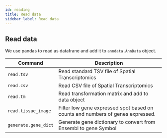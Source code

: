 ```yaml
---
id: reading
title: Read data
sidebar_label: Read data 
---
```


## Read data

We use pandas to read as datafrane and add it to `anndata.AnnData` object.

| Command | Description |
| ----------- | ----------- |
| `read.tsv` | Read standard TSV file of Spatial Transcriptomics |
| `read.csv` | Read CSV file of Spatial Transcriptomics |
| `read.tm` |  Read transformation matrix and add to data object |
| `read.tissue_image` |  Filter low gene expressed spot based on counts and numbers of genes expressed. |
| `generate.gene_dict` | Generate gene dictionary to convert from Ensembl to gene Symbol|
